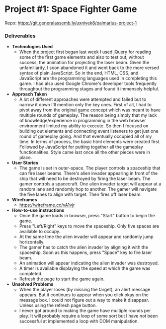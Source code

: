 # Project #1: Space Fighter Game
Repo: https://git.generalassemb.ly/uxnivek8/palmarius-project-1

### Deliverables

* **Technologies Used**
  - When the project first began last week I used jQuery for reading some of the first game elements and also to test out, without success, the animation for projecting the laser beam. Given the unfamiliarity, I soon abandoned it and went back to the more versed syntax of plain JavaScript. So in the end, HTML, CSS, and JavaScript are the programming languages used in completing this game. I had also used Google Chrome's developer tools frequently throughout the programming stages and found it immensely helpful.
* **Approach Taken**
  - A lot of different approaches were attempted and failed but to narrow it down I'll mention only the key ones. First of all, I had to pivot away from the original game concept which was meant to have multiple rounds of gameplay. The reason being simply that my lack of knowledge/experience in programming in the web browser environment limited my ability to execute. So then I focused on building out elements and connecting event listeners to get just one round of gameplay going. And that eventually occupied all of my time. In terms of process, the basic html elements were created first. Followed by JavaScript for putting together all the gameplay functionalities. Style came last once all the other pieces were in place.
* **User Stories**
  - The game is set in outer-space. The player controls a spaceship that can fire laser beams. There's alien invader appearing in front of the ship that will need to be destroyed by firing the laser beam. The gamer controls a spacecraft. One alien invader target will appear at a random lane and randomly hop to another. The gamer will navigate the five lanes to align with target. Then fires off laser beam.
* **Wireframes**
  - https://wireframe.cc/vA1vjr
* **How-to-use instructions**
  - Once the game loads in browser, press "Start" button to begin the game.
  - Press "Left/Right" keys to move the spaceship. Only five spaces are available to occupy.
  - At the same time the alien invader will appear and randomly jump horizontally.
  - The gamer has to catch the alien invader by aligning it with the spaceship. Soon as this happens, press "Space" key to fire laser beam.
  - An animation will appear indicating the alien invader was destroyed.
  - A timer is available displaying the speed at which the game was completed.
  - Refresh the page to start the game again.
* **Unsolved Problems**
  - When the player loses (by missing the target), an alert message appears. But it continues to appear when you click okay on the message box. I could not figure out a way to make it disappear. Unless using the refresh page button.
  - I never got around to making the game have multiple rounds per play. It will probably require a loop of some sort but I have not been successful at implemented a loop with DOM manipulation.
